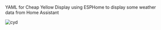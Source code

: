 YAML for Cheap Yellow Display using ESPHome to display some weather data from Home Assistant


![cyd](https://github.com/user-attachments/assets/8ab221c2-e681-43ad-89d7-0843efb7d74a)
